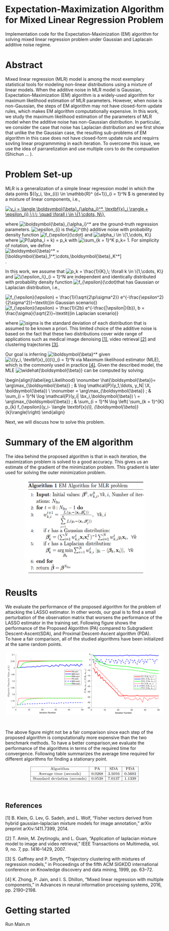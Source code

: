 # Expectation-Maximization Algorithm for Mixed Linear Regression Problem
Implementation code for the Expectation-Maximization (EM) algorithm for solving mixed linear regression problem under Gaussian and Laplacain additive noise regime.
# Abstract 
Mixed linear regression (MLR) model is among the most exemplary statistical tools for modeling non-linear distributions using a mixture of linear models. When the additive noise in MLR model is Gaussian, Expectation-Maximization (EM) algorithm is  a widely-used algorithm  for  maximum likelihood estimation of MLR parameters. However, when noise is non-Gaussian, the steps of EM algorithm may not have closed-form update rules, which makes EM algorithm computationally expensive. In this work, we study the maximum likelihood estimation of the parameters of MLR model when the additive noise has non-Gaussian distribution.  In particular, we consider the case that noise has Laplacian distribution and we first
show that unlike the the Gaussian case, the resulting sub-problems of EM algorithm in this case does not have closed-form update rule and requirrs sovling linear programmming in each iteration. To overcome this issue, we use the idea of parrarelization and use multiple cors to do the compuation (Shichun ... ). 
# Problem Set-up

MLR is a generalization of a simple linear regression model in which the data points $\{(y_i, \bx_{i}) \in \mathbb{R}^ {d+1}\}_{i = 1}^N $ is generated by a mixture of linear components, i.e., 

<a href="https://www.codecogs.com/eqnedit.php?latex=y_i&space;=&space;\langle&space;\boldsymbol{\beta}_{\alpha_i}^*,&space;\textbf{x}_i&space;\rangle&space;&plus;&space;\epsilon_{i},\;\;\;&space;\quad&space;\forall&space;i&space;\in&space;\{1,\cdots,&space;N\}," target="_blank"><img src="https://latex.codecogs.com/gif.latex?y_i&space;=&space;\langle&space;\boldsymbol{\beta}_{\alpha_i}^*,&space;\textbf{x}_i&space;\rangle&space;&plus;&space;\epsilon_{i},\;\;\;&space;\quad&space;\forall&space;i&space;\in&space;\{1,\cdots,&space;N\}," title="y_i = \langle \boldsymbol{\beta}_{\alpha_i}^*, \textbf{x}_i \rangle + \epsilon_{i},\;\;\; \quad \forall i \in \{1,\cdots, N\}," /></a>

where  <img src="https://latex.codecogs.com/gif.latex?\inline&space;\boldsymbol{\beta}_{\alpha_i}^*" title="\boldsymbol{\beta}_{\alpha_i}^*" />  are the ground-truth regression parameters. <img src="https://latex.codecogs.com/gif.latex?\inline&space;\epsilon_{i}" title="\epsilon_{i}" /> is the<img src="https://latex.codecogs.com/gif.latex?\inline&space;i^{th}" title="i^{th}" /> additive noise with probability density function <img src="https://latex.codecogs.com/gif.latex?\inline&space;f_{\epsilon}(\cdot)" title="f_{\epsilon}(\cdot)" />  and <img src="https://latex.codecogs.com/gif.latex?\inline&space;\alpha_i&space;\in&space;\{1,\cdots,&space;K\}" title="\alpha_i \in \{1,\cdots, K\}" /> where  <img src="https://latex.codecogs.com/gif.latex?\inline&space;P(\alpha_i&space;=&space;k)&space;=&space;p_k" title="P(\alpha_i = k) = p_k" /> with <img src="https://latex.codecogs.com/gif.latex?\inline&space;\sum_{k&space;=&space;1}^K&space;p_k=&space;1" title="\sum_{k = 1}^K p_k= 1" />. For simplicity of notation, we define <img src="https://latex.codecogs.com/gif.latex?\inline&space;\boldsymbol{\beta}^*&space;=&space;[\boldsymbol{\beta}_1^*,\cdots,\boldsymbol{\beta}_K^*]" title="\boldsymbol{\beta}^* = [\boldsymbol{\beta}_1^*,\cdots,\boldsymbol{\beta}_K^*]" />.



In this work, we assume that <img src="https://latex.codecogs.com/gif.latex?\inline&space;p_k&space;=&space;\frac{1}{K},\;&space;\forall&space;k&space;\in&space;\{1,\cdots,&space;K\}" title="p_k = \frac{1}{K},\; \forall k \in \{1,\cdots, K\}" /> and <img src="https://latex.codecogs.com/gif.latex?\inline&space;\{\epsilon_i\}_{i&space;=&space;1}^N" title="\{\epsilon_i\}_{i = 1}^N" /> are independent and identically distributed with probability density function <img src="https://latex.codecogs.com/gif.latex?\inline&space;f_{\epsilon}(\cdot)" title="f_{\epsilon}(\cdot)" />that has Gaussian or Laplacian distribution, i.e.,

<img src="https://latex.codecogs.com/gif.latex?\inline&space;f_{\epsilon}(\epsilon)&space;=&space;\frac{1}{\sqrt{2\pi\sigma^2}}&space;e^{-\frac{\epsilon^2}{2\sigma^2}}~\textit{(in&space;Gaussian&space;scenario)}" title="f_{\epsilon}(\epsilon) = \frac{1}{\sqrt{2\pi\sigma^2}} e^{-\frac{\epsilon^2}{2\sigma^2}}~\textit{(in Gaussian scenario)}" />
<img src="https://latex.codecogs.com/gif.latex?\inline&space;f_{\epsilon}(\epsilon)&space;=&space;\frac{1}{2b}&space;e^{-\frac{|\epsilon|}{b}},&space;b&space;=&space;\frac{\sigma}{\sqrt{2}}~\textit{(in&space;Laplacian&space;scenario)}" title="f_{\epsilon}(\epsilon) = \frac{1}{2b} e^{-\frac{|\epsilon|}{b}}, b = \frac{\sigma}{\sqrt{2}}~\textit{(in Laplacian scenario)}" />

where <img src="https://latex.codecogs.com/gif.latex?\inline&space;\sigma" title="\sigma" /> is the standard deviation of each distribution that is assumed to be known a priori. This limited choice of the additive noise is based on the fact that these two distributions cover wide range of applications such as medical image denoising [[1]](#1), video retrieval [[2]](#2) and clustering trajectories [[3]](#3).  



Our goal is inferring <img src="https://latex.codecogs.com/gif.latex?\inline&space;\boldsymbol{\beta}^*" title="\boldsymbol{\beta}^*" /> given <img src="https://latex.codecogs.com/gif.latex?\inline&space;\{(y_i,&space;\textbf{x}_{i})\}_{i&space;=&space;1}^N" title="\{(y_i, \textbf{x}_{i})\}_{i = 1}^N" /> via Maximum likelihood estimator (MLE), which is the commonly used in practice [[4]](#4). Given the described model, the MLE <img src="https://latex.codecogs.com/gif.latex?\inline&space;\widehat{\boldsymbol{\beta}}" title="\widehat{\boldsymbol{\beta}}" /> can be computed by solving: 

\begin{align}\label{eg:Likelihood}
\nonumber
\hat{\boldsymbol{\beta}}= \arg\max_{\boldsymbol{\beta}} \; & \log \mathcal{P}(y_1,\ldots, y_N| \X, \boldsymbol{\beta})
\\ \nonumber
= \arg\max_{\boldsymbol{\beta}} \; & \sum_{i = 1}^N \log \mathcal{P}(y_i| \bx_i,\boldsymbol{\beta})
\\ 
= \arg\max_{\boldsymbol{\beta}} \; &  \sum_{i = 1}^N   \log \left( \sum_{k = 1}^{K} p_{k} f_{\epsilon}(y_i- \langle \textbf{x}_{i}, {\boldsymbol{\beta}}_{k}\rangle)\right) 
\end{align}

Next, we will discuss how to solve this problem. 
# Summary of the EM algorithm 
The idea behind the proposed algorithm is that in each iteration, the maximization problem is solved to a good accuracy. This gives us an estimate of the gradient of the minimization problem. This gradient is later used for solving the outer minimization problem.
<p align="center">
  <img width="380" height="300" src="https://github.com/babakbarazandeh/Mixed_Linear_Regression/blob/main/EM.png">
</p>
 
# Reuslts 
We evaluate the performance of the proposed algorithm for the problem of attacking the LASSO estimator. In other words, our goal is to find a small perturbation of the observation matrix that worsens the performance of the LASSO estimator in the training set.
Following figure shows the performance of the Proposed Algorithm (PA) compared to Subgradient Descent-Ascent(SDA), and Proximal Descent-Ascent algorithm (PDA).  
To have a fair comparison, all of the studied algorithms have been initialized at the same random points.
<p align="center">
  <img width="500" height="200" src="https://github.com/babakbarazandeh/Multi-step-Accelerated-Proximal-Gradient-Descent-Ascent/blob/master/Result.png">
</p> <br/>

The above figure might not  be  a fair comparison  since each step of the proposed algorithm is computationally more expensive than the two benchmark methods.  To have a better comparison,we evaluate the performance of the algorithms in terms of the required time for convergence. Following table summarizes the average time required for different algorithms for finding a stationary point.

<p align="center">
  <img width="350" height="50" src="https://github.com/babakbarazandeh/Multi-step-Accelerated-Proximal-Gradient-Descent-Ascent/blob/master/table.png">
</p> <br/>


## References
<a id="1">[1]</a> 
B. Klein, G. Lev, G. Sadeh, and L. Wolf, “Fisher
vectors derived from hybrid gaussian-laplacian mixture models for image annotation,” arXiv preprint
arXiv:1411.7399, 2014.

<a id="2">[2]</a> 
T. Amin, M. Zeytinoglu, and L. Guan, “Application of
laplacian mixture model to image and video retrieval,”
IEEE Transactions on Multimedia, vol. 9, no. 7, pp.
1416–1429, 2007.

<a id="3">[3]</a> 
S. Gaffney and P. Smyth, “Trajectory clustering with
mixtures of regression models,” in Proceedings of
the fifth ACM SIGKDD international conference on
Knowledge discovery and data mining, 1999, pp. 63–72.

<a id="4">[4]</a> 
 K. Zhong, P. Jain, and I. S. Dhillon, “Mixed linear
regression with multiple components,” in Advances
in neural information processing systems, 2016, pp.
2190–2198.



# Getting started
Run Main.m

